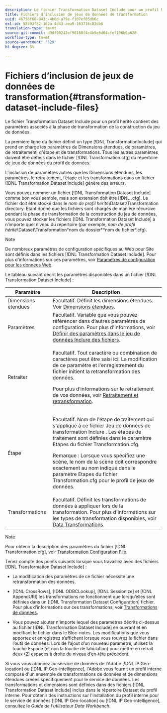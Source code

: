 ```yaml
---
description: Le fichier Transformation Dataset Include pour un profil hérité contient des paramètres associés à la phase de transformation de la construction du jeu de données.
title: Fichiers d’inclusion de jeux de données de transformation
uuid: 46756f68-843c-4b0d-a79e-f107ef85db6c
exl-id: 58793f82-162a-4d43-aea9-163716c82db6
translation-type: tm+mt
source-git-commit: d9df90242ef96188f4e4b5e6d04cfef196b0a628
workflow-type: tm+mt
source-wordcount: '529'
ht-degree: 3%

---
```


# Fichiers d’inclusion de jeux de données de transformation{#transformation-dataset-include-files}

Le fichier Transformation Dataset Include pour un profil hérité contient des paramètres associés à la phase de transformation de la construction du jeu de données.

La première ligne du fichier définit un type [!DNL TransformationInclude] qui prend en charge les paramètres de Dimensions étendues, de paramètres, de retraitement, d&#39;étape et de transformations. Tous les autres paramètres doivent être définis dans le fichier [!DNL Transformation.cfg] du répertoire de jeux de données du profil de données.

L’inclusion de paramètres autres que les Dimensions étendues, les paramètres, le retraitement, l’étape et les transformations dans un fichier [!DNL Transformation Dataset Include] génère des erreurs.

Vous pouvez nommer un fichier [!DNL Transformation Dataset Include] comme bon vous semble, mais son extension doit être [!DNL .cfg]. Le fichier doit être stocké dans le *nom de profil hérité*\Dataset\Transformation directory. Etant donné que les fichiers sont chargés de manière récursive pendant la phase de transformation de la construction du jeu de données, vous pouvez stocker les fichiers [!DNL Transformation Dataset Include] à n’importe quel niveau du répertoire (par exemple, *nom de profil hérité*\Dataset\Transformation\*nom du dossier*\*nom du fichier*.cfg).

>[!NOTE]
>
>De nombreux paramètres de configuration spécifiques au Web pour Site sont définis dans les fichiers [!DNL Transformation Dataset Include]. Pour plus d&#39;informations sur ces paramètres, voir [Paramètres de configuration pour les données Web](../../../../home/c-dataset-const-proc/c-config-web-data/c-config-web-data.md#concept-9a306b65483a484bb3f6f3c1d7e77519).

Le tableau suivant décrit les paramètres disponibles dans un fichier [!DNL Transformation Dataset Include] :

<table id="table_7BD343888D9145BCBA889B531A4D18F8"> 
 <thead> 
  <tr> 
   <th colname="col1" class="entry"> Paramètre </th> 
   <th colname="col2" class="entry"> Description </th> 
  </tr> 
 </thead>
 <tbody> 
  <tr> 
   <td colname="col1"> Dimensions étendues </td> 
   <td colname="col2"> Facultatif. Définit les dimensions étendues. Voir <a href="../../../../home/c-dataset-const-proc/c-ex-dim/c-abt-ex-dim.md"> Dimensions étendues</a>. </td> 
  </tr> 
  <tr> 
   <td colname="col1"> Paramètres </td> 
   <td colname="col2"> Facultatif. Variable que vous pouvez référencer dans d’autres paramètres de configuration. Pour plus d'informations, voir <a href="../../../../home/c-dataset-const-proc/c-dataset-inc-files/c-def-param-dataset-inc-files/c-def-param-dataset-inc-files.md#concept-5ad06acc8dc44bf2a99643fafdd56b50"> Définir des paramètres dans le jeu de données Inclure des fichiers</a>. </td> 
  </tr> 
  <tr> 
   <td colname="col1"> Retraiter </td> 
   <td colname="col2"> <p>Facultatif. Tout caractère ou combinaison de caractères peut être saisi ici. La modification de ce paramètre et l'enregistrement du fichier initient la retransformation des données. </p> <p> Pour plus d’informations sur le retraitement de vos données, voir <a href="../../../../home/c-dataset-const-proc/c-reproc-retrans/c-unst-reproc-retrans.md"> Retraitement et retransformation</a>. </p> </td> 
  </tr> 
  <tr> 
   <td colname="col1"> Étape </td> 
   <td colname="col2"> <p>Facultatif. Nom de l'étape de traitement qui s'applique à ce fichier <span class="wintitle"> Jeu de données de transformation Inclure </span>. Les étapes de traitement sont définies dans le paramètre Etapes du fichier <span class="filepath"> Transformation.cfg</span>. </p> <p> <p>Remarque : Lorsque vous spécifiez une scène, le nom de la scène doit correspondre exactement au nom indiqué dans le paramètre Etapes du fichier <span class="filepath"> Transformation.cfg</span> pour le profil de jeux de données. </p> </p> </td> 
  </tr> 
  <tr> 
   <td colname="col1"> Transformations </td> 
   <td colname="col2"> Facultatif. Définit les transformations de données à appliquer lors de la transformation. Pour plus d'informations sur les types de transformation disponibles, voir <a href="../../../../home/c-dataset-const-proc/c-data-trans/c-abt-transf.md"> Data Transformations</a>. </td> 
  </tr> 
 </tbody> 
</table>

>[!NOTE]
>
>Pour obtenir la description des paramètres du fichier [!DNL Transformation.cfg], voir [Transformation Configuration File](../../../../home/c-dataset-const-proc/c-trans-config-file/c-abt-trans-config-file.md).

Tenez compte des points suivants lorsque vous travaillez avec des fichiers [!DNL Transformation Dataset Include] :

* La modification des paramètres de ce fichier nécessite une retransformation des données.
* [!DNL CrossRows],  [!DNL ODBCLookup],  [!DNL Sessionize] et  [!DNL AppendURI] les transformations ne fonctionnent que lorsqu’elles sont définies dans un  [!DNL Transformation Dataset Configuration] fichier. Pour plus d’informations sur ces transformations, voir [Transformations de données](../../../../home/c-dataset-const-proc/c-data-trans/c-abt-transf.md).

* Vous pouvez ajouter n&#39;importe lequel des paramètres décrits ci-dessus au fichier [!DNL Transformation Dataset Include] en ouvrant et en modifiant le fichier dans le Bloc-notes. Les modifications que vous apportez et enregistrez s’affichent lorsque vous rouvrez le fichier dans l’outil de données. Lors de l’ajout d’un nouveau paramètre, utilisez la touche Espace (et non la touche de tabulation) pour mettre en retrait deux (2) espaces à droite du niveau d’en-tête précédent.

Si vous vous abonnez au service de données de l&#39;Adobe [!DNL IP Geo-location] ou [!DNL IP Geo-intelligence], l&#39;Adobe vous fournit un profil interne composé d&#39;un ensemble de transformations de données et de dimensions étendues créées spécifiquement pour le service de données. Les transformations et dimensions sont définies dans des fichiers [!DNL Transformation Dataset Include] inclus dans le répertoire Dataset du profil interne. Pour obtenir des instructions sur l&#39;installation du profil interne pour le service de données [!DNL IP Geo-location] ou [!DNL IP Geo-intelligence], consultez le *Guide de l&#39;utilisateur Data Workbench*.
